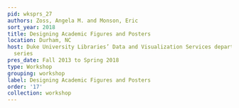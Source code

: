 ```yaml
---
pid: wksprs_27
authors: Zoss, Angela M. and Monson, Eric
sort_year: 2018
title: Designing Academic Figures and Posters
location: Durham, NC
host: Duke University Libraries’ Data and Visualization Services department workshop
  series
pres_date: Fall 2013 to Spring 2018
type: Workshop
grouping: workshop
label: Designing Academic Figures and Posters
order: '17'
collection: workshop
---
```

